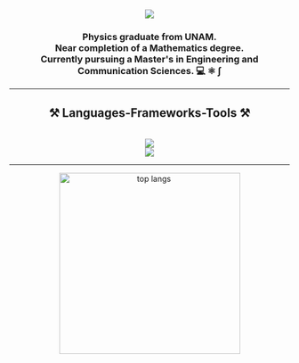 <!-- ### Hi there 👋 -->

<!--
**DanielRM23/DanielRM23** is a ✨ _special_ ✨ repository because its `README.md` (this file) appears on your GitHub profile.

Here are some ideas to get you started:

- 🔭 I’m currently working on ...
- 🌱 I’m currently learning ...
- 👯 I’m looking to collaborate on ...
- 🤔 I’m looking for help with ...
- 💬 Ask me about ...
- 📫 How to reach me: ...
- 😄 Pronouns: ...
- ⚡ Fun fact: ...
-->

<!-- 
Estadísticas de GitHub
![GitHub stats](https://github-readme-stats.vercel.app/api?username=DanielRM23&show_icons=true&theme=radical) 
-->

<h1 align="center">
    <img src="https://readme-typing-svg.herokuapp.com/?font=Righteous&size=35&center=true&vCenter=true&width=500&height=70&duration=4000&lines=Hi+There!+👋;+I'm+Daniel+Rojo!;&color=F7D038" />
</h1>

<h3 align="center">
    Physics graduate from UNAM.<br>
    Near completion of a Mathematics degree.<br>
    Currently pursuing a Master's in Engineering and Communication Sciences. 💻 ⚛️ ∫
</h3>


<hr/>
    <h2 align="center">⚒️ Languages-Frameworks-Tools ⚒️</h2>
        <br/>
            <div align="center">
                <img src="https://skillicons.dev/icons?i=linux,bash,html,vscode,github,git,latex" style="pointer-events: none;" />
                <br/>
                <img src="https://skillicons.dev/icons?i=python,julia,java" style="pointer-events: none;" /><br>
            </div>
        
<hr/>


<div align=center>
  <img width=325 align="center" src="https://github-readme-stats.vercel.app/api/top-langs/?username=DanielRM23&hide=HTML&layout=compact&theme=onedark&hide_progress=true&border_radius=10&size_weight=0.5&count_weight=0.5&exclude_repo=github-readme-stats" alt="top langs" />
</div>
